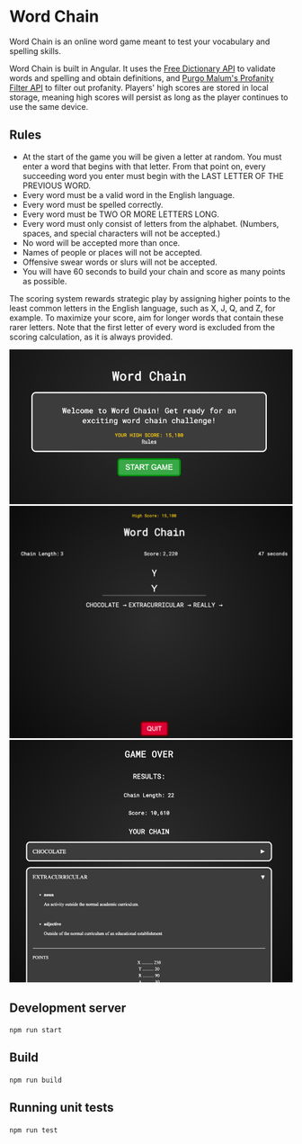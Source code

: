 # Word Chain

Word Chain is an online word game meant to test your vocabulary and spelling skills.

Word Chain is built in Angular. It uses the [Free Dictionary API](https://dictionaryapi.dev/) to validate words and spelling and obtain definitions, and [Purgo Malum's Profanity Filter API](https://www.purgomalum.com/) to filter out profanity. Players' high scores are stored in local storage, meaning high scores will persist as long as the player continues to use the same device.

## Rules

* At the start of the game you will be given a letter at random. You must enter a word that begins with that letter. From that point on, every succeeding word you enter must begin with the LAST LETTER OF THE PREVIOUS WORD.
* Every word must be a valid word in the English language.
* Every word must be spelled correctly.
* Every word must be TWO OR MORE LETTERS LONG.
* Every word must only consist of letters from the alphabet. (Numbers, spaces, and special characters will not be accepted.)
* No word will be accepted more than once.
* Names of people or places will not be accepted.
* Offensive swear words or slurs will not be accepted.
* You will have 60 seconds to build your chain and score as many points as possible.

The scoring system rewards strategic play by assigning higher points to the least common letters in the English language, such as X, J, Q, and Z, for example. To maximize your score, aim for longer words that contain these rarer letters. Note that the first letter of every word is excluded from the scoring calculation, as it is always provided.

![Main Menu](/screenshots/main-menu.png)
![Gameplay](/screenshots/game.png)
![Game Over](/screenshots/game-over.png)

## Development server

`npm run start`

## Build

`npm run build`

## Running unit tests

`npm run test`